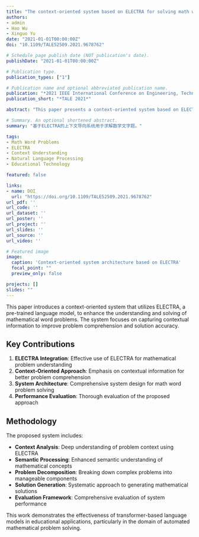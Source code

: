```yaml
---
title: "The context-oriented system based on ELECTRA for solving math word problem"
authors:
- admin
- Hao Wu
- Xinguo Yu
date: "2021-01-01T00:00:00Z"
doi: "10.1109/TALE52509.2021.9678762"

# Schedule page publish date (NOT publication's date).
publishDate: "2021-01-01T00:00:00Z"

# Publication type.
publication_types: ["1"]

# Publication name and optional abbreviated publication name.
publication: "*2021 IEEE International Conference on Engineering, Technology Education (TALE)*"
publication_short: "*TALE 2021*"

abstract: "This paper presents a context-oriented system based on ELECTRA for solving math word problems. The system leverages the power of ELECTRA's pre-trained language model to better understand the context and semantics of mathematical word problems."

# Summary. An optional shortened abstract.
summary: "基于ELECTRA的上下文导向系统用于求解数学文字题。"

tags:
- Math Word Problems
- ELECTRA
- Context Understanding
- Natural Language Processing
- Educational Technology

featured: false

links:
- name: DOI
  url: "https://doi.org/10.1109/TALE52509.2021.9678762"
url_pdf: ''
url_code: ''
url_dataset: ''
url_poster: ''
url_project: ''
url_slides: ''
url_source: ''
url_video: ''

# Featured image
image:
  caption: 'Context-oriented system architecture based on ELECTRA'
  focal_point: ""
  preview_only: false

projects: []
slides: ""
---
```


This paper introduces a context-oriented system that utilizes ELECTRA, a pre-trained language model, to enhance the understanding and solving of mathematical word problems. The system focuses on capturing contextual information to improve problem comprehension and solution accuracy.

## Key Contributions

1. **ELECTRA Integration**: Effective use of ELECTRA for mathematical problem understanding
2. **Context-Oriented Approach**: Emphasis on contextual information for better problem comprehension
3. **System Architecture**: Comprehensive system design for math word problem solving
4. **Performance Evaluation**: Thorough evaluation of the proposed approach

## Methodology

The proposed system includes:

- **Context Analysis**: Deep understanding of problem context using ELECTRA
- **Semantic Processing**: Enhanced semantic understanding of mathematical concepts
- **Problem Decomposition**: Breaking down complex problems into manageable components
- **Solution Generation**: Systematic approach to generating mathematical solutions
- **Evaluation Framework**: Comprehensive evaluation of system performance

This work demonstrates the effectiveness of transformer-based language models in educational applications, particularly in the domain of automated mathematical problem solving. 